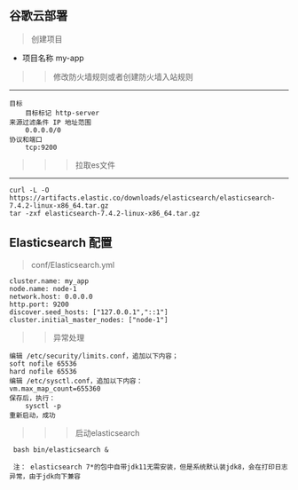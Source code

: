 ## 谷歌云部署
>  创建项目 
* 项目名称 my-app
> > 修改防火墙规则或者创建防火墙入站规则
  ---
    目标 
        目标标记 http-server 
    来源过滤条件 IP 地址范围 
        0.0.0.0/0 
    协议和端口
        tcp:9200
    
>>> 拉取es文件
 ---
    curl -L -O https://artifacts.elastic.co/downloads/elasticsearch/elasticsearch-7.4.2-linux-x86_64.tar.gz
    tar -zxf elasticsearch-7.4.2-linux-x86_64.tar.gz
    
    
## Elasticsearch 配置

> conf/Elasticsearch.yml
 
    cluster.name: my_app
    node.name: node-1
    network.host: 0.0.0.0
    http.port: 9200
    discover.seed_hosts: ["127.0.0.1","::1"]
    cluster.initial_master_nodes: ["node-1"]

>> 异常处理
    
    编辑 /etc/security/limits.conf，追加以下内容；
    soft nofile 65536
    hard nofile 65536
    编辑 /etc/sysctl.conf，追加以下内容：
    vm.max_map_count=655360
    保存后，执行：
        sysctl -p
    重新启动，成功

>>> 启动elasticsearch
    
     bash bin/elasticsearch &
     
     注： elasticsearch 7*的包中自带jdk11无需安装，但是系统默认装jdk8，会在打印日志异常，由于jdk向下兼容
